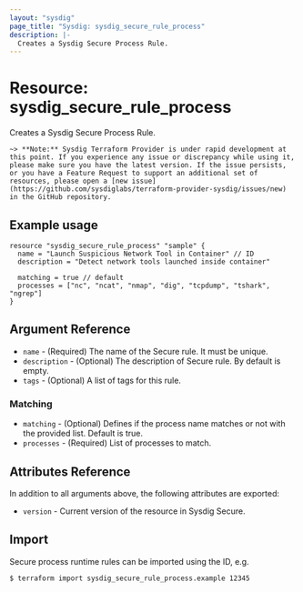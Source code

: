 ```yaml
---
layout: "sysdig"
page_title: "Sysdig: sysdig_secure_rule_process"
description: |-
  Creates a Sysdig Secure Process Rule.
---
```


# Resource: sysdig\_secure\_rule\_process

Creates a Sysdig Secure Process Rule.

`~> **Note:** Sysdig Terraform Provider is under rapid development at this point. If you experience any issue or discrepancy while using it, please make sure you have the latest version. If the issue persists, or you have a Feature Request to support an additional set of resources, please open a [new issue](https://github.com/sysdiglabs/terraform-provider-sysdig/issues/new) in the GitHub repository.`

## Example usage

```hcl
resource "sysdig_secure_rule_process" "sample" {
  name = "Launch Suspicious Network Tool in Container" // ID
  description = "Detect network tools launched inside container"

  matching = true // default
  processes = ["nc", "ncat", "nmap", "dig", "tcpdump", "tshark", "ngrep"]
}

```

## Argument Reference

* `name` - (Required) The name of the Secure rule. It must be unique.
* `description` - (Optional) The description of Secure rule. By default is empty.
* `tags` - (Optional) A list of tags for this rule.

### Matching

* `matching` - (Optional) Defines if the process name matches or not with the provided list. Default is true.
* `processes` - (Required) List of processes to match.

## Attributes Reference

In addition to all arguments above, the following attributes are exported:

* `version` - Current version of the resource in Sysdig Secure.

## Import

Secure process runtime rules can be imported using the ID, e.g.

```
$ terraform import sysdig_secure_rule_process.example 12345
```